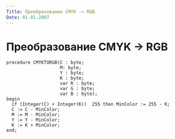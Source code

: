 ```yaml
---
Title: Преобразование CMYK -> RGB
Date: 01.01.2007
---
```



Преобразование CMYK -> RGB
===========

    procedure CMYKTORGB(C : byte;
                        M: byte;
                        Y : byte;
                        K : byte;
                        var R : byte;
                        var G : byte;
                        var B : byte);
    begin
      if (Integer(C) + Integer(K))  255 then MinColor := 255 - K;
      C := C - MinColor;
      M := M - MinColor;
      Y := Y - MinColor;
      K := K + MinColor;
    end;
